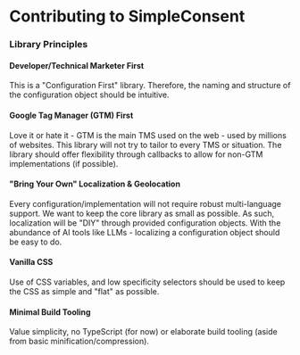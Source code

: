 # Contributing to SimpleConsent

### Library Principles

#### Developer/Technical Marketer First
This is a "Configuration First" library. Therefore, the naming and structure of the configuration object should be intuitive.

#### Google Tag Manager (GTM) First
Love it or hate it - GTM is the main TMS used on the web - used by millions of websites. This library will not try to tailor to every TMS or situation. The library should offer flexibility through callbacks to allow for non-GTM implementations (if possible).

#### "Bring Your Own" Localization & Geolocation
Every configuration/implementation will not require robust multi-language support. We want to keep the core library as small as possible. As such, localization will be "DIY" through provided configuration objects. With the abundance of AI tools like LLMs - localizing a configuration object should be easy to do.

#### Vanilla CSS
Use of CSS variables, and low specificity selectors should be used to keep the CSS as simple and "flat" as possible. 

#### Minimal Build Tooling
Value simplicity, no TypeScript (for now) or elaborate build tooling (aside from basic minification/compression). 